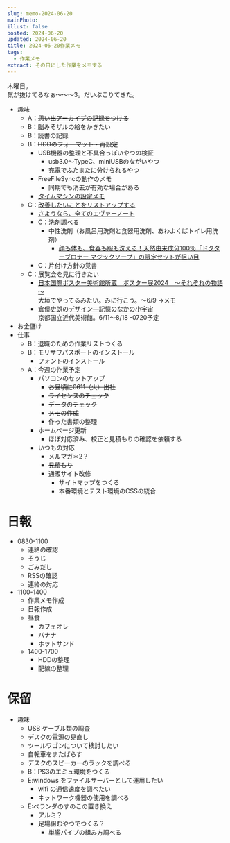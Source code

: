 ```yaml
---
slug: memo-2024-06-20
mainPhoto: 
illust: false
posted: 2024-06-20
updated: 2024-06-20
title: 2024-06-20作業メモ
tags:
  - 作業メモ
extract: その日にした作業をメモする
---
```


木曜日。  
気が抜けてるなぁ〜〜〜3。だいぶこりてきた。

- 趣味
  - A：~~[思い出アーカイブの記録をつける](../life/2024-06-20-思い出アーカイブとは／その記録.md)~~
  - B：脳みそザルの絵をかきたい
  - B：読書の記録
  - B：~~HDDのフォーマット・再設定~~
    - USB機器の整理と不具合っぽいやつの検証
      - usb3.0〜TypeC、miniUSBのながいやつ
      - 充電でふたまたに分けられるやつ
    - FreeFileSyncの動作のメモ
      - 同期でも消去が有効な場合がある
    - [タイムマシンの設定メモ](https://support.apple.com/ja-jp/guide/mac-help/mh15139/mac)
  - C：[改善したいことをリストアップする](../life/2022-03-07-欲しいもの・やりたいこと) 
    - [さようなら、全てのエヴァーノート](https://honeshabri.hatenablog.com/entry/Evernote_to_Obsidian)  
    - C：洗剤調べる
      - 中性洗剤（お風呂用洗剤と食器用洗剤、あわよくばトイレ用洗剤）
        - [顔も体も、食器も服も洗える！天然由来成分100％「ドクターブロナー マジックソープ」の限定セットが狙い目](https://www.bepal.net/archives/431622)  
    - C：片付け方針の覚書
  - C：展覧会を見に行きたい
    - [日本国際ポスター美術館所蔵　ポスター展2024　～それぞれの物語～](https://www.japandesign.ne.jp/event/postermuseum-ogaki-2024/)  
    大垣でやってるみたい。みに行こう。〜6/9
      →メモ
    - [倉俣史朗のデザイン―記憶のなかの小宇宙](https://www.momak.go.jp/Japanese/exhibitionarchive/2024/459.html)  
      京都国立近代美術館。6/11〜8/18
        -0720予定
- お金儲け
- 仕事
  - B：退職のための作業リストつくる
  - B：モリサワパスポートのインストール
    - フォントのインストール
  - A：今週の作業予定
    - パソコンのセットアップ
      - ~~お昼頃に0611（火）出社~~
      - ~~ライセンスのチェック~~
      - ~~データのチェック~~
      - ~~メモの作成~~
      - 作った書類の整理
    - ホームページ更新
      - ほぼ対応済み、校正と見積もりの確認を依頼する
    - いつもの対応 
      - メルマガ＊2？
      - ~~見積もり~~
      - 通販サイト改修
        - サイトマップをつくる
        - 本番環境とテスト環境のCSSの統合

# 日報

- 0830-1100
  - 連絡の確認
  - そうじ
  - ごみだし
  - RSSの確認
  - 連絡の対応
- 1100-1400
  - 作業メモ作成
  - 日報作成
  - 昼食
    - カフェオレ
    - バナナ
    - ホットサンド
  - 1400-1700
    - HDDの整理
    - 配線の整理
# 保留

- 趣味
  - USB ケーブル類の調査
  - デスクの電源の見直し
  - ツールワゴンについて検討したい
  - 自転車をまたばらす
  - デスクのスピーカーのラックを調べる
  - B：PS3のエミュ環境をつくる
  - E:windows をファイルサーバーとして運用したい
    - wifi の通信速度を調べたい
    - ネットワーク機器の使用を調べる
  - E:ベランダのすのこの置き換え
    - アルミ？
    - 足場組むやつでつくる？
      - 単艦パイプの組み方調べる

